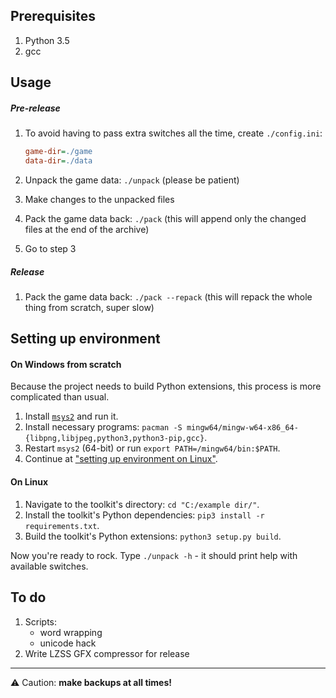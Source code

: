 ## Prerequisites

1. Python 3.5
2. gcc

## Usage

##### Pre-release

1. To avoid having to pass extra switches all the time, create `./config.ini`:

    ```ini
    game-dir=./game
    data-dir=./data
    ```

2. Unpack the game data: `./unpack` (please be patient)
3. Make changes to the unpacked files
4. Pack the game data back: `./pack` (this will append only the changed files
   at the end of the archive)
5. Go to step 3

##### Release

1. Pack the game data back: `./pack --repack` (this will repack the whole thing
   from scratch, super slow)

## Setting up environment

#### On Windows from scratch

Because the project needs to build Python extensions, this process is more
complicated than usual.

1. Install [`msys2`](http://www.msys2.org/) and run it.
2. Install necessary programs: `pacman -S
   mingw64/mingw-w64-x86_64-{libpng,libjpeg,python3,python3-pip,gcc}`.
3. Restart `msys2` (64-bit) or run `export PATH=/mingw64/bin:$PATH`.
4. Continue at ["setting up environment on Linux"](#on-linux).

#### On Linux

1. Navigate to the toolkit's directory: `cd "C:/example dir/"`.
2. Install the toolkit's Python dependencies: `pip3 install -r
   requirements.txt`.
3. Build the toolkit's Python extensions: `python3 setup.py build`.

Now you're ready to rock. Type `./unpack -h` - it should print help with
available switches.


## To do

1. Scripts:
    - word wrapping
    - unicode hack
2. Write LZSS GFX compressor for release

---

:warning: Caution: **make backups at all times!**
